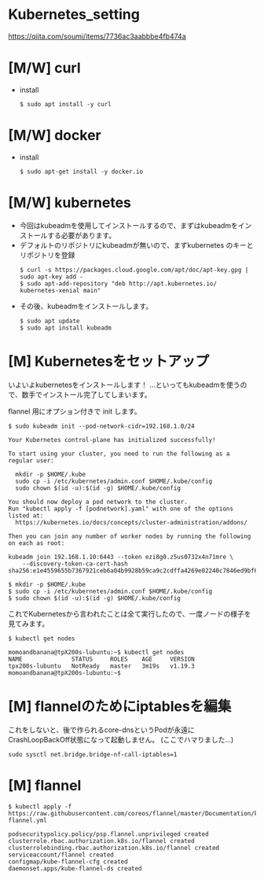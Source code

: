 # Kubernetes_setting

https://qiita.com/soumi/items/7736ac3aabbbe4fb474a

# [M/W] curl
* install
    ```
    $ sudo apt install -y curl
    ```

# [M/W] docker
*  install
    ```
    $ sudo apt-get install -y docker.io
    ```
# [M/W] kubernetes
* 今回はkubeadmを使用してインストールするので、まずはkubeadmをインストールする必要があります。  
* デフォルトのリポジトリにkubeadmが無いので、まずkubernetes のキーとリポジトリを登録  
    ```
    $ curl -s https://packages.cloud.google.com/apt/doc/apt-key.gpg | sudo apt-key add -
    $ sudo apt-add-repository "deb http://apt.kubernetes.io/ kubernetes-xenial main"
    ```
* その後、kubeadmをインストールします。
    ```
    $ sudo apt update
    $ sudo apt install kubeadm
    ```
# [M] Kubernetesをセットアップ
いよいよkubernetesをインストールします！
…といってもkubeadmを使うので、数手でインストール完了してしまいます。

flannel 用にオプション付きで init します。

```
$ sudo kubeadm init --pod-network-cidr=192.168.1.0/24
```
```
Your Kubernetes control-plane has initialized successfully!

To start using your cluster, you need to run the following as a regular user:

  mkdir -p $HOME/.kube
  sudo cp -i /etc/kubernetes/admin.conf $HOME/.kube/config
  sudo chown $(id -u):$(id -g) $HOME/.kube/config

You should now deploy a pod network to the cluster.
Run "kubectl apply -f [podnetwork].yaml" with one of the options listed at:
  https://kubernetes.io/docs/concepts/cluster-administration/addons/

Then you can join any number of worker nodes by running the following on each as root:

kubeadm join 192.168.1.10:6443 --token ezi8g0.z5us0732x4n71mre \
    --discovery-token-ca-cert-hash sha256:e1e4559655b7367921ceb6a04b9928b59ca9c2cdffa4269e02240c7846ed9bf6
```
```
$ mkdir -p $HOME/.kube
$ sudo cp -i /etc/kubernetes/admin.conf $HOME/.kube/config
$ sudo chown $(id -u):$(id -g) $HOME/.kube/config
```
これでKubernetesから言われたことは全て実行したので、一度ノードの様子を見てみます。
```
$ kubectl get nodes
```
```
momoandbanana@tpX200s-lubuntu:~$ kubectl get nodes
NAME              STATUS     ROLES    AGE     VERSION
tpx200s-lubuntu   NotReady   master   3m19s   v1.19.3
momoandbanana@tpX200s-lubuntu:~$ 
```
# [M] flannelのためにiptablesを編集
これをしないと、後で作られるcore-dnsというPodが永遠にCrashLoopBackOff状態になって起動しません。
(ここでハマりました…)
```
sudo sysctl net.bridge.bridge-nf-call-iptables=1
```
# [M] flannel
```
$ kubectl apply -f https://raw.githubusercontent.com/coreos/flannel/master/Documentation/kube-flannel.yml
```
```
podsecuritypolicy.policy/psp.flannel.unprivileged created
clusterrole.rbac.authorization.k8s.io/flannel created
clusterrolebinding.rbac.authorization.k8s.io/flannel created
serviceaccount/flannel created
configmap/kube-flannel-cfg created
daemonset.apps/kube-flannel-ds created
```
